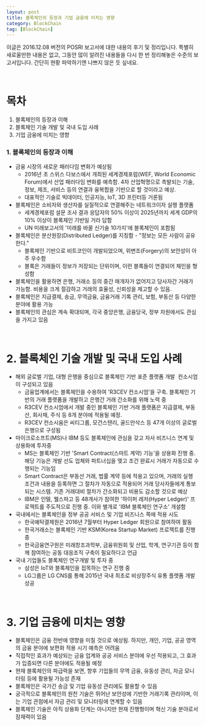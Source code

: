 ```yaml
---
layout: post
title: 블록체인의 등장과 기업 금융에 미치는 영향
category: BlockChain
tag: [BlockChain]
---
```


이글은 2016.12.08 버전의 POSRI 보고서에 대한 내용의 후기 및 정리입니다.
특별히 새로울만한 내용은 없고, 그동안 많이 알려진 내용들을 다시 한 번 정리해놓은 수준의 보고서입니다.
간단히 현황 파악하기엔 나쁘지 않은 듯 싶네요.

<br>

# 목차

<ol>
 	<li>블록체인의 등장과 이해</li>
 	<li>블록체인 기술 개발 및 국내 도입 사례</li>
 	<li>기업 금융에 미치는 영향</li>
</ol>
<h3>1. 블록체인의 등장과 이해</h3>
<ul>
 	<li>금융 시장의 새로운 패러다임 변화가 예상됨
<ul>
 	<li>2016년 초 스위스 다보스에서 개최된 세계경제포럼(WEF, World Economic Forum)에서 산업 패러다임 변화를 예측함. 4차 산업혁명으로 촉발되는 기술, 정보, 제조, 서비스 등의 연결과 융복합을 기반으로 할 것이라고 예상.</li>
 	<li>대표적인 기술로 빅데이터, 인공지능, IoT, 3D 프린터등 거론됨</li>
</ul>
</li>
 	<li>블록체인은 소비자와 생산자를 실질적으로 연결해주는 네트워크이자 실행 플랫폼
<ul>
 	<li>세계경제포럼 설문 조사 결과 응답자의 50% 이상이 2025년까지 세계 GDP의 10% 이상이 블록체인 기반일 거라 답함</li>
 	<li>UN 미래보고서의 '미래를 바꿀 신기술 10가지'에 블록체인이 포함됨</li>
</ul>
</li>
 	<li>블록체인은 분산원장(Distributed Ledger)를 지칭함 - "정보는 모든 사람이 공유한다."
<ul>
 	<li>블록체인 기반으로 비트코인이 개발되었으며, 위변조(Forgery)의 보안성이 아주 우수함</li>
 	<li>블록은 거래들이 정보가 저장되는 단위이며, 이런 블록들이 연결되어 체인을 형성함</li>
</ul>
</li>
 	<li>블록체인을 활용하면 은행, 거래소 등의 중간 매개자가 없어지고 당사자간 거래가 가능함. 비용을 크게 절감하고 거래의 효율성, 신뢰성을 제고할 수 있음.</li>
 	<li>블록체인은 지급결제, 송금, 무역금융, 금융거래 기록 관리, 보험, 부동산 등 다양한 분야에 활용 가능</li>
 	<li>블록체인의 관심은 계속 확대되며, 각국 중앙은행, 금융당국, 정부 차원에서도 관심을 가지고 있음</li>
</ul>

<br>

# 2. 블록체인 기술 개발 및 국내 도입 사례

<ul>
 	<li>해외 글로벌 기업, 대형 은행을 중심으로 블록체인 기반 표준 플랫폼 개발  컨소시엄이 구성되고 있음
<ul>
 	<li>금융업계에서는 블록체인을 수용하여 'R3CEV 컨소시엄'을 구축. 블록체인 기반의 거래 플랫폼을 개발하고 은행간 거래 간소화를 위해 노력 중</li>
 	<li>R3CEV 컨소시엄에서 개발 중인 블록체인 기반 거래 플랫폼은 지급결제, 부동산, 회사채, 주식 등 8개 분야에 적용될 예정.</li>
 	<li>R3CEV 컨소시움은 씨티그룹, 모건스탠리, 골드만삭스 등 47개 이상의 글로벌 은행으로 구성됨</li>
</ul>
</li>
 	<li>마이크로소프트(MS)나 IBM 등도 블록체인에 관심을 갖고 자사 비즈니스 연계 및 상용화에 투자중
<ul>
 	<li>MS는 블록체인 기반 'Smart Contract(스마트 계약) 기능'을 상용화 진행 중. 해당 기능은 개발 선도 업체와 파트너십을 맺고 조건 완료시 거래가 자동으로 수행되는 기능임</li>
 	<li>Smart Contract은 부동산 거래, 법률 계약 등에 적용고 있으며, 거래의 실행 조건과 내용을 등록하면 그 절차가 자동으로 적용되어 거래 당사자들에게 통보되는 시스템. 기존 거래대비 절차가 간소화되고 비용도 감소할 것으로 예상</li>
 	<li>IBM은 인텔, 웰스파고 등 48개사가 참여한 '하이퍼 레저(Hyper Ledger)' 프로젝트를 주도적으로 진행 중. 이와 별개로 'IBM 블록체인 연구소' 개설함</li>
</ul>
</li>
 	<li>국내에서는 블록체인을 정부 공공 서비스 및 기업 비즈니스 쪽에 적용 시도
<ul>
 	<li>한국예탁결제원은 2016년 7월부터 Hyper Ledger 회원으로 참여하여 활동</li>
 	<li>한국거래소는 블록체인 기반 KSM(Korea Startup Market) 프로젝트를 진행 중</li>
 	<li>한국금융연구원은 미래창조과학부, 금융위원회 및 산업, 학계, 연구기관 등이 함께 참여하는 공동 대응조직 구축이 필요하다고 언급</li>
</ul>
</li>
 	<li>국내 기업들도 블록체인 연구개발 및 투자 중
<ul>
 	<li>삼성은 IoT와 블록체인을 접목하는 연구 진행 중</li>
 	<li>LG그룹은 LG CNS를 통해 2015년 국내 최초로 비상장주식 유통 플랫폼 개발 성공</li>
</ul>
</li>
</ul>

<br>

# 3. 기업 금융에 미치는 영향

<ul>
 	<li>블록체인은 금융 전반에 영향을 미칠 것으로 예상됨. 하지만, 개인, 기업, 공공 영역의 금융 분야에 보편화 적용 시기 예측은 어려움</li>
 	<li>직접적인 효과가 예상되는 금융 업계와 공공 서비스 분야에 우선 적용되고, 그 효과가 입증되면 다른 분야에도 적용될 예정</li>
 	<li>현재 블록체인의 파급력을 보면, 향후 기업들의 무역 금융, 유동성 관리, 자금 모니터링 등에 활용될 가능성 존재</li>
 	<li>블록체인은 국가간 송금 및 기업 유동성 관리에도 활용할 수 있음</li>
 	<li>궁극적으로 블록체인의 원천 기술은 뛰어난 보안성에 기반한 거래기록 관리이며, 이는 기업 관점에서 자금 관리 및 모니터링에 연계할 수 있음</li>
 	<li>블록체인 기술은 아직 상용화 단계는 아니지만 현재 진행형이며 혁신 기술 분야로서 잠재력이 있음</li>
</ul>
